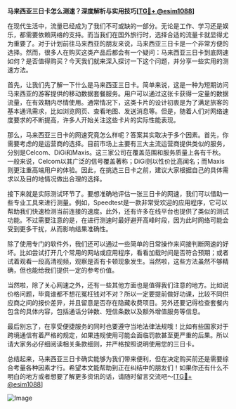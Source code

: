 **马来西亚三日卡怎么测速？深度解析与实用技巧[[TG💪+ @esim1088](https://t.me/s/esim1088)]**

在现代生活中，流量已经成为了我们不可或缺的一部分。无论是工作、学习还是娱乐，都需要依赖网络的支持。而当我们在国外旅行时，选择合适的流量卡就显得尤为重要了。对于计划前往马来西亚的朋友来说，马来西亚三日卡是一个非常方便的选择。然而，很多人在购买这类产品后都会有一个疑问：马来西亚三日卡到底网速如何？是否值得购买？今天我们就来深入探讨一下这个问题，并分享一些实用的测速方法。

首先，让我们先了解一下什么是马来西亚三日卡。简单来说，这是一种为短期访问马来西亚的游客提供的移动数据套餐服务。用户可以通过这张卡获得一定量的数据流量，在有效期内尽情使用。通常情况下，这类卡片的设计初衷是为了满足旅客的基本通讯需求，比如浏览网页、查看地图、发送消息等。但是，随着人们对网络速度要求的不断提高，许多人开始关注这些卡片的实际性能表现。

那么，马来西亚三日卡的网速究竟怎么样呢？答案其实取决于多个因素。首先，你需要考虑的是运营商的选择。目前市场上主要有三大主流运营商提供类似的服务，分别是Celcom、DiGi和Maxis。这三家公司在覆盖范围和服务质量上各有千秋。一般来说，Celcom以其广泛的信号覆盖著称；DiGi则以性价比高闻名；而Maxis则更注重高端用户的体验。因此，在挑选三日卡之前，建议大家根据自己的具体需求以及目的地情况做出合理的选择。

接下来就是实际测试环节了。要想准确地评估一张三日卡的网速，我们可以借助一些专业工具来进行测量。例如，Speedtest是一款非常受欢迎的应用程序，它可以帮助我们快速检测当前连接的速度。此外，还有许多在线平台也提供了类似的测试功能。不过需要注意的是，在进行测速时最好避开高峰时段，因为此时网络可能会受到更多干扰，从而影响结果准确性。

除了使用专门的软件外，我们还可以通过一些简单的日常操作来间接判断网速的好坏。比如尝试打开几个常用的网站或应用程序，看看加载时间是否符合预期；或者试着观看一段高清视频，观察是否有卡顿现象发生。当然啦，这些方法虽然不够精确，但也能给我们提供一定的参考价值。

当然啦，除了关心网速之外，还有一些其他方面也是值得我们注意的地方。比如说价格问题，毕竟谁都不想花冤枉钱对不对？所以一定要提前做好功课，比较不同供应商之间的报价差异，并且留意是否存在隐藏收费项目。另外还要记得检查套餐内包含的具体内容，包括通话分钟数、短信条数以及额外增值服务等信息。

最后别忘了，在享受便捷服务的同时也要遵守当地法律法规哦！比如有些国家对于跨境通信有着严格的规定，如果违规使用可能会面临罚款甚至更严重的后果。所以请大家务必仔细阅读相关条款细则，并严格按照说明使用您的三日卡。

总结起来，马来西亚三日卡确实能够为我们带来便利，但在决定购买前还是需要综合考量各种因素才行。希望本文能帮助到正在纠结中的朋友们！如果你还有什么不明白的地方或者想要了解更多资讯的话，请随时留言交流吧～[[TG💪+ @esim1088](https://t.me/s/esim1088)] 

![Image](https://i.postimg.cc/4NQfJmqS/Snipaste-2025-05-13-00-14-12.png)